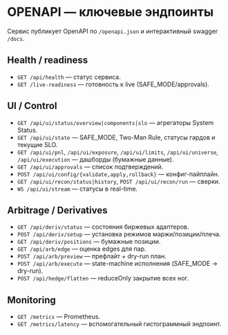 # OPENAPI — ключевые эндпоинты

Сервис публикует OpenAPI по `/openapi.json` и интерактивный swagger `/docs`.

## Health / readiness
- `GET /api/health` — статус сервиса.
- `GET /live-readiness` — готовность к live (SAFE_MODE/approvals).

## UI / Control
- `GET /api/ui/status/overview|components|slo` — агрегаторы System Status.
- `GET /api/ui/state` — SAFE_MODE, Two-Man Rule, статусы гардов и текущие SLO.
- `GET /api/ui/pnl`, `/api/ui/exposure`, `/api/ui/limits`, `/api/ui/universe`, `/api/ui/execution` — дашборды (бумажные данные).
- `GET /api/ui/approvals` — список подтверждений.
- `POST /api/ui/config/{validate,apply,rollback}` — конфиг-пайплайн.
- `GET /api/ui/recon/status|history`, `POST /api/ui/recon/run` — сверки.
- `WS /api/ui/stream` — статусы в real-time.

## Arbitrage / Derivatives
- `GET /api/deriv/status` — состояния биржевых адаптеров.
- `POST /api/deriv/setup` — установка режимов маржи/позиции/плеча.
- `GET /api/deriv/positions` — бумажные позиции.
- `GET /api/arb/edge` — оценка edges для пар.
- `POST /api/arb/preview` — префлайт + dry-run план.
- `POST /api/arb/execute` — state-machine исполнения (SAFE_MODE → dry-run).
- `POST /api/hedge/flatten` — reduceOnly закрытие всех ног.

## Monitoring
- `GET /metrics` — Prometheus.
- `GET /metrics/latency` — вспомогательный гистограммный эндпоинт.
